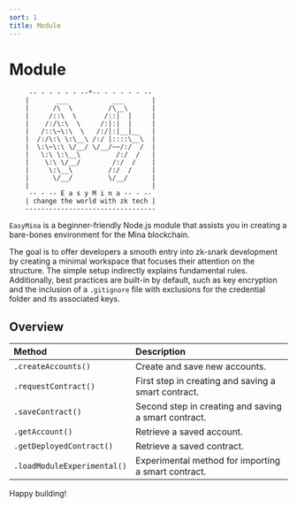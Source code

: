 ```yaml
---
sort: 1
title: Module
---
```


# Module

```
     -- - - - - - --*-- - - - - - --
    |       ___           ___       |
    |      /\  \         /\__\      |
    |     /::\  \       /::|  |     |
    |    /:/\:\  \     /:|:|  |     |
    |   /::\~\:\  \   /:/|:|__|__   |
    |  /:/\:\ \:\__\ /:/ |::::\__\  |
    |  \:\~\:\ \/__/ \/__/~~/:/  /  |
    |   \:\ \:\__\         /:/  /   |
    |    \:\ \/__/        /:/  /    |
    |     \:\__\         /:/  /     |
    |      \/__/         \/__/      |
    |                               |
     -- - -- E a s y M i n a -- - -- 
    | change the world with zk tech |  
    ---------------------------------  
```

`EasyMina` is a beginner-friendly Node.js module that assists you in creating a bare-bones environment for the Mina blockchain.

The goal is to offer developers a smooth entry into zk-snark development by creating a minimal workspace that focuses their attention on the structure. The simple setup indirectly explains fundamental rules. Additionally, best practices are built-in by default, such as key encryption and the inclusion of a `.gitignore` file with exclusions for the credential folder and its associated keys.

## Overview

| Method                  | Description                                           |
| :-----------------------| :---------------------------------------------------- |
| `.createAccounts()`     | Create and save new accounts.                        |
| `.requestContract()`    | First step in creating and saving a smart contract.  |
| `.saveContract()`       | Second step in creating and saving a smart contract. |
| `.getAccount()`         | Retrieve a saved account.                            |
| `.getDeployedContract()`| Retrieve a saved contract.                           |
| `.loadModuleExperimental()`| Experimental method for importing a smart contract.|



Happy building!